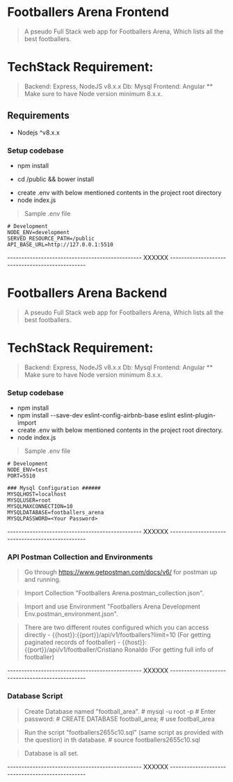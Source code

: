 # Footballers Arena Frontend
> A pseudo Full Stack web app for Footballers Arena, Which lists all the best footballers.

# TechStack Requirement:
> Backend: Express, NodeJS v8.x.x
> Db: Mysql
> Frontend: Angular
** Make sure to have Node version minimum 8.x.x.


## Requirements

- Nodejs ^v8.x.x

### Setup codebase
- npm install
* cd /public && bower install
- create .env with below mentioned contents in the project root directory
- node index.js

> Sample .env file
```
# Development
NODE_ENV=development
SERVED_RESOURCE_PATH=/public
API_BASE_URL=http://127.0.0.1:5510
```



------------------------------------------------ XXXXXX ------------------------------------------------




# Footballers Arena Backend
> A pseudo Full Stack web app for Footballers Arena, Which lists all the best footballers.

# TechStack Requirement:
> Backend: Express, NodeJS v8.x.x
> Db: Mysql
> Frontend: Angular
** Make sure to have Node version minimum 8.x.x.

### Setup codebase
- npm install
- npm install --save-dev eslint-config-airbnb-base eslint eslint-plugin-import
- create .env with below mentioned contents in the project root directory.
- node index.js

> Sample .env file
```
# Development
NODE_ENV=test
PORT=5510

### Mysql Configuration ######
MYSQLHOST=localhost
MYSQLUSER=root
MYSQLMAXCONNECTION=10
MYSQLDATABASE=footballers_arena
MYSQLPASSWORD=<Your Password>
```


------------------------------------------------ XXXXXX ------------------------------------------------


### API Postman Collection and Environments

> Go through https://www.getpostman.com/docs/v6/ for postman up and running.

> Import Collection "Footballers Arena.postman_collection.json".

> Import and use Environment "Footballers Arena Development Env.postman_environment.json".

> There are two different routes configured which you can access directly
	- {{host}}:{{port}}/api/v1/footballers?limit=10	(For getting paginated records of footballer)
	- {{host}}:{{port}}/api/v1/footballer/Cristiano Ronaldo (For getting full info of footballer)



------------------------------------------------ XXXXXX ------------------------------------------------

### Database Script

> Create Database named "football_area".
	# mysql -u root -p
	# Enter password:
	# CREATE DATABASE football_area;
	# use football_area

> Run the script "footballers2655c10.sql" (same script as provided with the question) in th database.
	# source footballers2655c10.sql

> Database is all set.


------------------------------------------------ XXXXXX ------------------------------------------------
